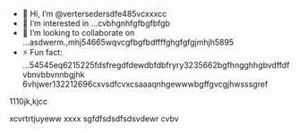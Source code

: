 - 👋 Hi, I’m @vertersedersdfe485vcxxxcc
- 👀 I’m interested in ...cvbhgnhfgfbgfbfgb
- 💞️ I’m looking to collaborate on ...asdwerm.,mhj54665wqvcgfbgfbdffffghgfgfgjmhjh5895
- ⚡ Fun fact: ...54545eq6215225fdsfregdfdewdbfdbfryry3235662bgfhngghhgbvdffdfvbnvbbvnnbgjhk
6vhjwer132212696cxvsdfcvxcsaaaqnhgewwwbgffgvcgjhwsssgref
<!---vbmsdft5484822gffgfggtererdcsddgjhdsdffa2fsddshtfgf662 cdsd(this fvxcile) appears onvgrgrer your GitHub profile.
You can click the Preview link to take a look at your changes.51514ccc65trgfddgfdfchfgfg
--->1110jk,kjcc
xcvrtrtjuyeww
xxxx
sgfdfsdsdfsdsvdewr
cvbv
